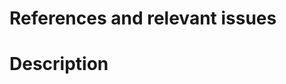# References and relevant issues
<!-- What relevant resources were used in the creation of this PR?
If this PR addresses an existing issue on the repo,
please link to that issue here as "Closes #(issue-number)". -->

# Description
<!-- What does this pull request (PR) do? Is it a new feature, a bug fix,
an improvement, or something else? Why is it necessary? If relevant, please add
a screenshot or a screen capture: "An image is worth a thousand words!" -->

<!-- Final Checklist
- My PR is the minimum possible work for the desired functionality
- I have commented my code, particularly in hard-to-understand areas
- I have made corresponding changes to docstrings and documentation
  (open a PR on the docs repository (https://github.com/napari/docs) if relevant!)
- I have added tests that prove my fix is effective or that my feature works
- If I included new strings, I have used `trans._("some string")` to make them localizable.
  (For more information see our [translations guide](https://napari.org/developers/translations.html)).
-->
